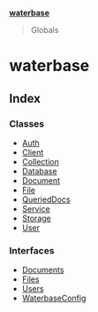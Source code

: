 **[waterbase](README.md)**

> Globals

# waterbase

## Index

### Classes

- [Auth](classes/auth.md)
- [Client](classes/client.md)
- [Collection](classes/collection.md)
- [Database](classes/database.md)
- [Document](classes/document.md)
- [File](classes/file.md)
- [QueriedDocs](classes/querieddocs.md)
- [Service](classes/service.md)
- [Storage](classes/storage.md)
- [User](classes/user.md)

### Interfaces

- [Documents](interfaces/documents.md)
- [Files](interfaces/files.md)
- [Users](interfaces/users.md)
- [WaterbaseConfig](interfaces/waterbaseconfig.md)
